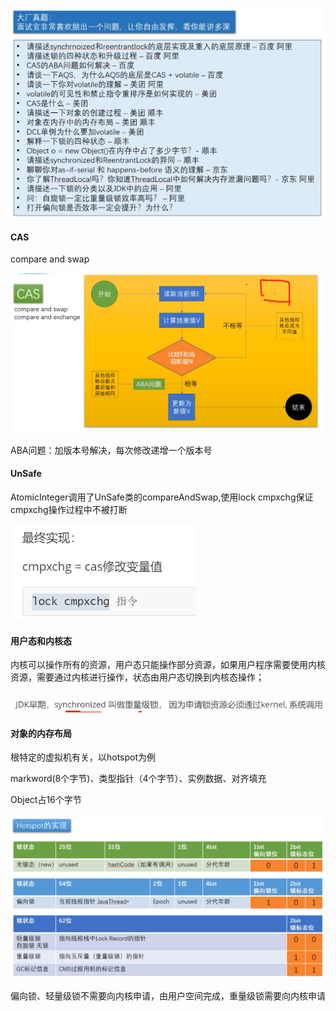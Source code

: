![image-20200810081235341](1-synchronized新版深入详解.assets/image-20200810081235341.png)

#### CAS

compare and swap

![image-20200810081833294](1-synchronized新版深入详解.assets/image-20200810081833294.png)

ABA问题：加版本号解决，每次修改递增一个版本号

#### UnSafe

AtomicInteger调用了UnSafe类的compareAndSwap,使用lock cmpxchg保证cmpxchg操作过程中不被打断

![image-20200810083204045](1-synchronized新版深入详解.assets/image-20200810083204045.png)

#### 用户态和内核态

内核可以操作所有的资源，用户态只能操作部分资源，如果用户程序需要使用内核资源，需要通过内核进行操作，状态由用户态切换到内核态操作；

![image-20200810083832817](1-synchronized新版深入详解.assets/image-20200810083832817.png)

#### 对象的内存布局

根特定的虚拟机有关，以hotspot为例

markword(8个字节)、类型指针（4个字节）、实例数据、对齐填充

Object占16个字节

![image-20200810085616408](1-synchronized新版深入详解.assets/image-20200810085616408.png)

偏向锁、轻量级锁不需要向内核申请，由用户空间完成，重量级锁需要向内核申请



